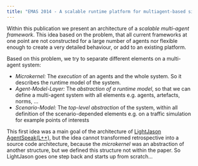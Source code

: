 ```yaml
---
title: "EMAS 2014 - A scalable runtime platform for multiagent-based simulation"
---
```


Within this publication we present an architecture of a _scalable multi-agent framework_. This idea based on the problem, that all current frameworks at one point are not constructed for a large number of agents nor flexible enough to create a very detailed behaviour, or add to an existing platform.

Based on this problem, we try to separate different elements on a multi-agent system:

* _Microkernel:_ The _execution_ of an agents and the whole system. So it describes the runtime model of the system.
* _Agent-Model-Layer:_ The _abstraction of a runtime model_, so that we can define a multi-agent system with all elements e.g. agents, artefacts, norms, ...
* _Scenario-Model:_ The _top-level abstraction_ of the system, within all definition of the scenario-depended elements e.g. on a traffic simulation for example points of interests

This first idea was a main goal of the architecture of [LightJason AgentSpeak(L++)](/framework), but the idea cannot transformed retrospective into a source code architecture, because the _microkernel_ was an abstraction of another structure, but we defined this structure not within the paper. So LightJason goes one step back and starts up from scratch...
